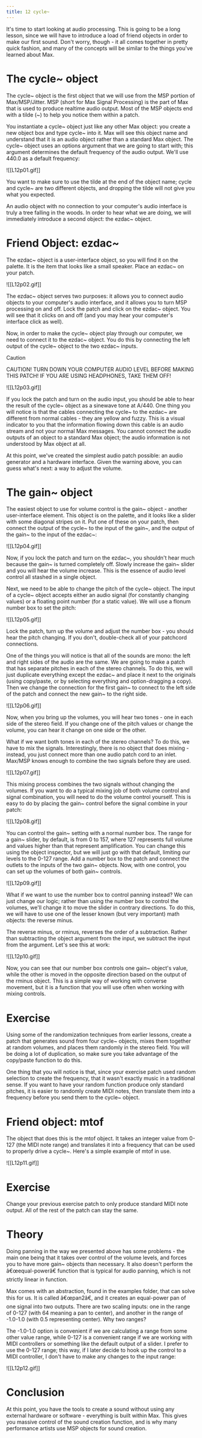 ```yaml
---
title: 12 cycle~
---
```

It's time to start looking at audio processing. This is going to be a long lesson, since we will have to introduce a load of friend objects in order to make our first sound. Don't worry, though - it all comes together in pretty quick fashion, and many of the concepts will be similar to the things you've learned about Max.

# The cycle~ object

The cycle~ object is the first object that we will use from the MSP portion of Max/MSP/Jitter. MSP (short for Max Signal Processing) is the part of Max that is used to produce realtime audio output. Most of the MSP objects end with a tilde (~) to help you notice them within a patch.

You instantiate a cycle~ object just like any other Max object: you create a new object box and type cycle~ into it. Max will see this object name and understand that it is an audio object rather than a standard Max object. The cycle~ object uses an options argument that we are going to start with; this argument determines the default frequency of the audio output. We'll use 440.0 as a default frequency:

![[L12p01.gif]]

You want to make sure to use the tilde at the end of the object name; cycle and cycle~ are two different objects, and dropping the tilde will not give you what you expected.

An audio object with no connection to your computer's audio interface is truly a tree falling in the woods. In order to hear what we are doing, we will immediately introduce a second object: the ezdac~ object.

# Friend Object: ezdac~

The ezdac~ object is a user-interface object, so you will find it on the palette. It is the item that looks like a small speaker. Place an ezdac~ on your patch.

![[L12p02.gif]]

The ezdac~ object serves two purposes: it allows you to connect audio objects to your computer's audio interface, and it allows you to turn MSP processing on and off. Lock the patch and click on the ezdac~ object. You will see that it clicks on and off (and you may hear your computer's interface click as well).

Now, in order to make the cycle~ object play through our computer, we need to connect it to the ezdac~ object. You do this by connecting the left output of the cycle~ object to the two ezdac~ inputs.

>[!caution]
> CAUTION! TURN DOWN YOUR COMPUTER AUDIO LEVEL BEFORE MAKING THIS PATCH! IF YOU ARE USING HEADPHONES, TAKE THEM OFF!

![[L12p03.gif]]

If you lock the patch and turn on the audio input, you should be able to hear the result of the cycle~ object as a sinewave tone at A/440. One thing you will notice is that the cables connecting the cycle~ to the ezdac~ are different from normal cables - they are yellow and fuzzy. This is a visual indicator to you that the information flowing down this cable is an audio stream and not your normal Max messages. You cannot connect the audio outputs of an object to a standard Max object; the audio information is not understood by Max object at all.

At this point, we've created the simplest audio patch possible: an audio generator and a hardware interface. Given the warning above, you can guess what's next: a way to adjust the volume.

# The gain~ object

The easiest object to use for volume control is the gain~ object - another user-interface element. This object is on the palette, and it looks like a slider with some diagonal stripes on it. Put one of these on your patch, then connect the output of the cycle~ to the input of the gain~, and the output of the gain~ to the input of the ezdac~:

![[L12p04.gif]]

Now, if you lock the patch and turn on the ezdac~, you shouldn't hear much because the gain~ is turned completely off. Slowly increase the gain~ slider and you will hear the volume increase. This is the essence of audio level control all stashed in a single object.

Next, we need to be able to change the pitch of the cycle~ object. The input of a cycle~ object accepts either an audio signal (for constantly changing values) or a floating point number (for a static value). We will use a flonum number box to set the pitch:

![[L12p05.gif]]

Lock the patch, turn up the volume and adjust the number box - you should hear the pitch changing. If you don't, double-check all of your patchcord connections.

One of the things you will notice is that all of the sounds are mono: the left and right sides of the audio are the same. We are going to make a patch that has separate pitches in each of the stereo channels. To do this, we will just duplicate everything except the ezdac~ and place it next to the originals (using copy/paste, or by selecting everything and option-dragging a copy). Then we change the connection for the first gain~ to connect to the left side of the patch and connect the new gain~ to the right side.

![[L12p06.gif]]

Now, when you bring up the volumes, you will hear two tones - one in each side of the stereo field. If you change one of the pitch values or change the volume, you can hear it change on one side or the other.

What if we want both tones in each of the stereo channels? To do this, we have to mix the signals. Interestingly, there is no object that does mixing - instead, you just connect more than one audio patch cord to an inlet. Max/MSP knows enough to combine the two signals before they are used.

![[L12p07.gif]]

This mixing process combines the two signals without changing the volumes. If you want to do a typical mixing job of both volume control and signal combination, you will need to do the volume control yourself. This is easy to do by placing the gain~ control before the signal combine in your patch:

![[L12p08.gif]]

You can control the gain~ setting with a normal number box. The range for a gain~ slider, by default, is from 0 to 157, where 127 represents full volume and values higher than that represent amplification. You can change this using the object inspector, but we will just go with that default, limiting our levels to the 0-127 range. Add a number box to the patch and connect the outlets to the inputs of the two gain~ objects. Now, with one control, you can set up the volumes of both gain~ controls.

![[L12p09.gif]]

What if we want to use the number box to control panning instead? We can just change our logic; rather than using the number box to control the volumes, we'll change it to move the slider in contrary directions. To do this, we will have to use one of the lesser known (but very important) math objects: the reverse minus.

The reverse minus, or rminus, reverses the order of a subtraction. Rather than subtracting the object argument from the input, we subtract the input from the argument. Let's see this at work:

![[L12p10.gif]]

Now, you can see that our number box controls one gain~ object's value, while the other is moved in the opposite direction based on the output of the rminus object. This is a simple way of working with converse movement, but it is a function that you will use often when working with mixing controls.

# Exercise

Using some of the randomization techniques from earlier lessons, create a patch that generates sound from four cycle~ objects, mixes them together at random volumes, and places them randomly in the stereo field. You will be doing a lot of duplication, so make sure you take advantage of the copy/paste function to do this.

One thing that you will notice is that, since your exercise patch used random selection to create the frequency, that it wasn't exactly music in a traditional sense. If you want to have your random function produce only standard pitches, it is easier to randomly create MIDI notes, then translate them into a frequency before you send them to the cycle~ object.

# Friend object: mtof

The object that does this is the mtof object. It takes an integer value from 0-127 (the MIDI note range) and translates it into a frequency that can be used to properly drive a cycle~. Here's a simple example of mtof in use.

![[L12p11.gif]]

# Exercise

Change your previous exercise patch to only produce standard MIDI note output. All of the rest of the patch can stay the same.

# Theory

Doing panning in the way we presented above has some problems - the main one being that it takes over control of the volume levels, and forces you to have more gain~ objects than necessary. It also doesn't perform the â€œequal-powerâ€ function that is typical for audio panning, which is not strictly linear in function.

Max comes with an abstraction, found in the examples folder, that can solve this for us. It is called â€œpan2â€, and it creates an equal-power pan of one signal into two outputs. There are two scaling inputs: one in the range of 0-127 (with 64 meaning a pan to center), and another in the range of -1.0-1.0 (with 0.5 representing center). Why two ranges?

The -1.0-1.0 option is convenient if we are calculating a range from some other value range, while 0-127 is a convenient range if we are working with MIDI controllers or something like the default output of a slider. I prefer to use the 0-127 range; this way, if I later decide to hook up the control to a MIDI controller, I don't have to make any changes to the input range:

![[L12p12.gif]]

# Conclusion

At this point, you have the tools to create a sound without using any external hardware or software - everything is built within Max. This gives you massive control of the sound creation function, and is why many performance artists use MSP objects for sound creation.